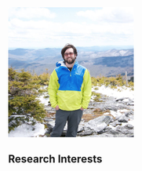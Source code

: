 <img src="https://github.com/natepowell81/natepowell81.github.io/blob/master/_images/me.png?raw=true" width="256">

## Research Interests
